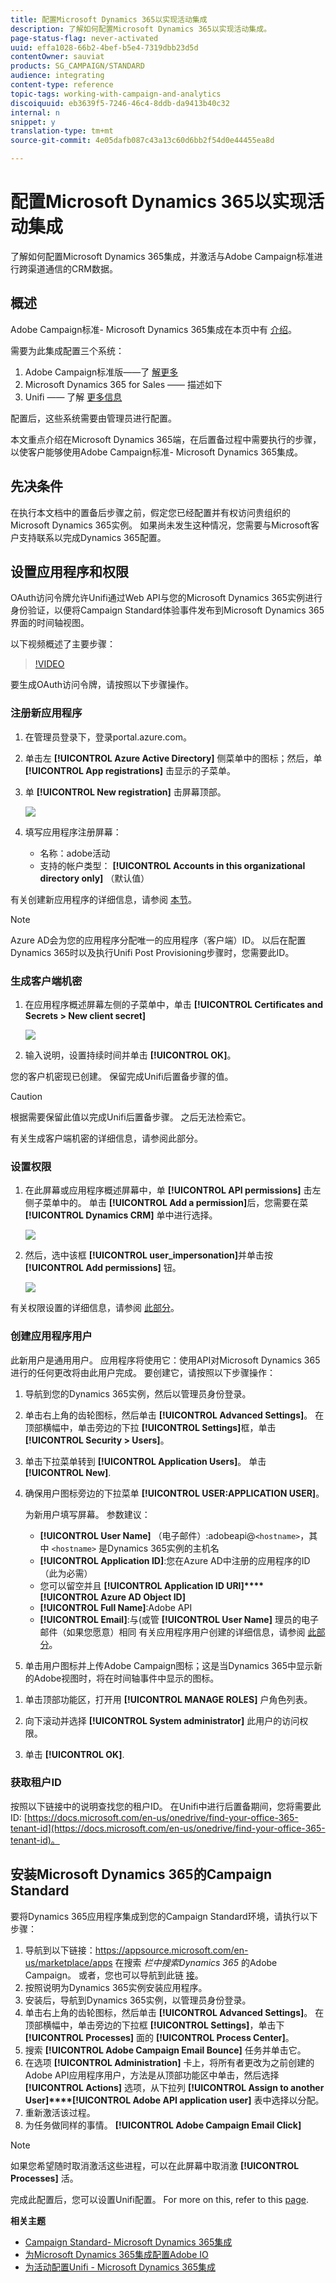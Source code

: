 ```yaml
---
title: 配置Microsoft Dynamics 365以实现活动集成
description: 了解如何配置Microsoft Dynamics 365以实现活动集成。
page-status-flag: never-activated
uuid: effa1028-66b2-4bef-b5e4-7319dbb23d5d
contentOwner: sauviat
products: SG_CAMPAIGN/STANDARD
audience: integrating
content-type: reference
topic-tags: working-with-campaign-and-analytics
discoiquuid: eb3639f5-7246-46c4-8ddb-da9413b40c32
internal: n
snippet: y
translation-type: tm+mt
source-git-commit: 4e05dafb087c43a13c60d6bb2f54d0e44455ea8d

---
```



# 配置Microsoft Dynamics 365以实现活动集成

了解如何配置Microsoft Dynamics 365集成，并激活与Adobe Campaign标准进行跨渠道通信的CRM数据。

## 概述

Adobe Campaign标准- Microsoft Dynamics 365集成在本页中有 [介绍](../../integrating/using/working-with-campaign-standard-and-microsoft-dynamics-365.md)。

需要为此集成配置三个系统：

1. Adobe Campaign标准版——了 [解更多](../../integrating/using/configure-adobe-io-for-ms-dynamic.md)
1. Microsoft Dynamics 365 for Sales —— 描述如下
1. Unifi —— 了解 [更多信息](../../integrating/using/configure-unifi-for-microsoft-dynamics-365-integration.md)

配置后，这些系统需要由管理员进行配置。

本文重点介绍在Microsoft Dynamics 365端，在后置备过程中需要执行的步骤，以使客户能够使用Adobe Campaign标准- Microsoft Dynamics 365集成。

## 先决条件

在执行本文档中的置备后步骤之前，假定您已经配置并有权访问贵组织的Microsoft Dynamics 365实例。  如果尚未发生这种情况，您需要与Microsoft客户支持联系以完成Dynamics 365配置。

## 设置应用程序和权限

OAuth访问令牌允许Unifi通过Web API与您的Microsoft Dynamics 365实例进行身份验证，以便将Campaign Standard体验事件发布到Microsoft Dynamics 365界面的时间轴视图。

以下视频概述了主要步骤：

>[!VIDEO](https://video.tv.adobe.com/v/27637)

要生成OAuth访问令牌，请按照以下步骤操作。

### 注册新应用程序

1. 在管理员登录下，登录portal.azure.com。

1. 单击左 **[!UICONTROL Azure Active Directory]** 侧菜单中的图标；然后，单 **[!UICONTROL App registrations]** 击显示的子菜单。

1. 单 **[!UICONTROL New registration]** 击屏幕顶部。

   ![](assets/do-not-localize/MSdynACSIntegration-7.png)

1. 填写应用程序注册屏幕：

   * 名称：adobe活动
   * 支持的帐户类型： **[!UICONTROL Accounts in this organizational directory only]** （默认值）

有关创建新应用程序的详细信息，请参阅 [本节](https://docs.microsoft.com/en-us/azure/active-directory/develop/quickstart-register-app)。

>[!NOTE]
>
>Azure AD会为您的应用程序分配唯一的应用程序（客户端）ID。 以后在配置Dynamics 365时以及执行Unifi Post Provisioning步骤时，您需要此ID。

### 生成客户端机密

1. 在应用程序概述屏幕左侧的子菜单中，单击 **[!UICONTROL Certificates and Secrets > New client secret]**

   ![](assets/do-not-localize/MSdynACSIntegration-8.png)

1. 输入说明，设置持续时间并单击 **[!UICONTROL OK]**。

您的客户机密现已创建。  保留完成Unifi后置备步骤的值。

>[!CAUTION]
>
>根据需要保留此值以完成Unifi后置备步骤。 之后无法检索它。

有关生成客户端机密的详细信息，请参阅此部分。

### 设置权限

1. 在此屏幕或应用程序概述屏幕中，单 **[!UICONTROL API permissions]** 击左侧子菜单中的。  单击 **[!UICONTROL Add a permission]**&#x200B;后，您需要在菜 **[!UICONTROL Dynamics CRM]** 单中进行选择。

   ![](assets/do-not-localize/MSdynACSIntegration-9.png)

1. 然后，选中该框 **[!UICONTROL user_impersonation]**&#x200B;并单击按 **[!UICONTROL Add permissions]** 钮。

   ![](assets/do-not-localize/MSdynACSIntegration-10.png)

有关权限设置的详细信息，请参阅 [此部分](https://docs.microsoft.com/en-us/azure/active-directory/develop/quickstart-configure-app-access-web-apis#add-permissions-to-access-web-apis)。

### 创建应用程序用户

此新用户是通用用户。 应用程序将使用它：使用API对Microsoft Dynamics 365进行的任何更改将由此用户完成。 要创建它，请按照以下步骤操作：

1. 导航到您的Dynamics 365实例，然后以管理员身份登录。

1. 单击右上角的齿轮图标，然后单击 **[!UICONTROL Advanced Settings]**。 在顶部横幅中，单击旁边的下拉 **[!UICONTROL Settings]**&#x200B;框，单击 **[!UICONTROL Security > Users]**。

1. 单击下拉菜单转到 **[!UICONTROL Application Users]**。 单击 **[!UICONTROL New]**.

1. 确保用户图标旁边的下拉菜单 **[!UICONTROL USER:APPLICATION USER]**。

   为新用户填写屏幕。  参数建议：

   * **[!UICONTROL User Name]** （电子邮件）:adobeapi@`<hostname>`，其中 `<hostname>` 是Dynamics 365实例的主机名
   * **[!UICONTROL Application ID]**:您在Azure AD中注册的应用程序的ID（此为必需）
   * 您可以留空并且 **[!UICONTROL Application ID URI]****[!UICONTROL Azure AD Object ID]**
   * **[!UICONTROL Full Name]**:Adobe API
   * **[!UICONTROL Email]**:与(或管 **[!UICONTROL User Name]** 理员的电子邮件（如果您愿意）相同
   有关应用程序用户创建的详细信息，请参阅 [此部分](https://docs.microsoft.com/en-gb/power-platform/admin/create-users-assign-online-security-roles#create-an-application-user)。

1. 单击用户图标并上传Adobe Campaign图标；这是当Dynamics 365中显示新的Adobe视图时，将在时间轴事件中显示的图标。

<!-- ***getfile*** adobe campaign logo-->

1. 单击顶部功能区，打开用 **[!UICONTROL MANAGE ROLES]** 户角色列表。

1. 向下滚动并选择 **[!UICONTROL System administrator]** 此用户的访问权限。

1. 单击 **[!UICONTROL OK]**.

### 获取租户ID

按照以下链接中的说明查找您的租户ID。  在Unifi中进行后置备期间，您将需要此ID: [https://docs.microsoft.com/en-us/onedrive/find-your-office-365-tenant-id](https://docs.microsoft.com/en-us/onedrive/find-your-office-365-tenant-id)。

## 安装Microsoft Dynamics 365的Campaign Standard

要将Dynamics 365应用程序集成到您的Campaign Standard环境，请执行以下步骤：

1. 导航到以下链接：https://appsource.microsoft.com/en-us/marketplace/apps [](https://appsource.microsoft.com/en-us/marketplace/apps) 在搜索 _栏中搜索Dynamics 365_ 的Adobe Campaign。
或者，您也可以导航到此链 [接](https://appsource.microsoft.com/en-us/product/dynamics-365/adobecampaign.re4snj-a4n7-5t6y-a14br-d5d1b?flightCodes=adobesignhide&amp;tab=Overview)。
1. 按照说明为Dynamics 365实例安装应用程序。
1. 安装后，导航到Dynamics 365实例，以管理员身份登录。
1. 单击右上角的齿轮图标，然后单击 **[!UICONTROL Advanced Settings]**。 在顶部横幅中，单击旁边的下拉框 **[!UICONTROL Settings]**，单击下 **[!UICONTROL Processes]** 面的 **[!UICONTROL Process Center]**。
1. 搜索 **[!UICONTROL Adobe Campaign Email Bounce]** 任务并单击它。
1. 在选项 **[!UICONTROL Administration]** 卡上，将所有者更改为之前创建的Adobe API应用程序用户，方法是从顶部功能区中单击，然后选择 **[!UICONTROL Actions]** 选项，从下拉列 **[!UICONTROL Assign to another User]****[!UICONTROL Adobe API application user]** 表中选择以分配。
1. 重新激活该过程。
1. 为任务做同样的事情。 **[!UICONTROL Adobe Campaign Email Click]**

>[!NOTE]
>
>如果您希望随时取消激活这些进程，可以在此屏幕中取消激 **[!UICONTROL Processes]** 活。

完成此配置后，您可以设置Unifi配置。 For more on this, refer to this [page](../../integrating/using/working-with-campaign-standard-and-microsoft-dynamics-365.md).

**相关主题**

* [Campaign Standard- Microsoft Dynamics 365集成](../../integrating/using/working-with-campaign-standard-and-microsoft-dynamics-365.md)
* [为Microsoft Dynamics 365集成配置Adobe IO](../../integrating/using/configure-adobe-io-for-ms-dynamic.md)
* [为活动配置Unifi - Microsoft Dynamics 365集成](../../integrating/using/configure-unifi-for-microsoft-dynamics-365-integration.md)
